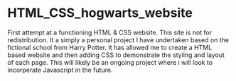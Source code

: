 # HTML_CSS_hogwarts_website
First attempt at a functioning HTML &amp; CSS website.
This site is not for redistribution. It a simply a personal project I have undertaken based on the fictional school from Harry Potter. 
It has allowed me to create a HTML based website and then adding CSS to demonstrate the styling and layout of each page. 
This will likely be an ongoing project where i will look to incorperate Javascript in the future. 
